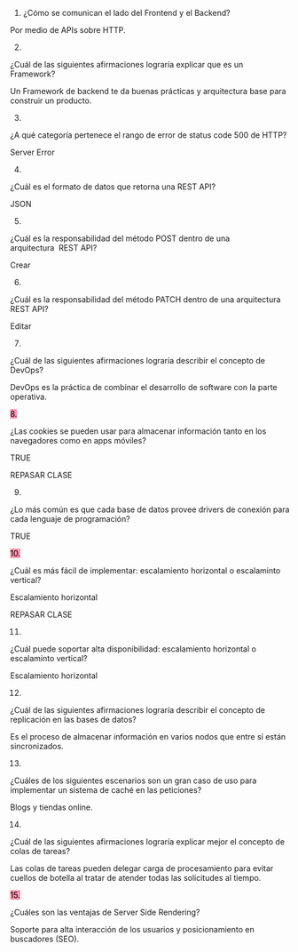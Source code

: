 1. ¿Cómo se comunican el lado del Frontend y el Backend?

Por medio de APIs sobre HTTP.

2.

¿Cuál de las siguientes afirmaciones lograría explicar que es un Framework?

Un Framework de backend te da buenas prácticas y arquitectura base para construir un producto.

3.

¿A qué categoría pertenece el rango de error de status code 500 de HTTP?

Server Error

4.

¿Cuál es el formato de datos que retorna una REST API?

JSON

5.

¿Cuál es la responsabilidad del método POST dentro de una arquitectura  REST API?

Crear

6.

¿Cuál es la responsabilidad del método PATCH dentro de una arquitectura REST API?

Editar

7.

¿Cuál de las siguientes afirmaciones lograría describir el concepto de DevOps?

DevOps es la práctica de combinar el desarrollo de software con la parte operativa.

<mark style="background: #FF5582A6;">8.

¿Las cookies se pueden usar para almacenar información tanto en los navegadores como en apps móviles?

TRUE

REPASAR CLASE</mark>

9.

¿Lo más común es que cada base de datos provee drivers de conexión para cada lenguaje de programación?

TRUE

<mark style="background: #FF5582A6;">10.

¿Cuál es más fácil de implementar: escalamiento horizontal o escalaminto vertical?

Escalamiento horizontal

REPASAR CLASE</mark>

11.

¿Cuál puede soportar alta disponibilidad: escalamiento horizontal o escalaminto vertical?

Escalamiento horizontal

12.

¿Cuál de las siguientes afirmaciones lograría describir el concepto de replicación en las bases de datos?

Es el proceso de almacenar información en varios nodos que entre sí están sincronizados.

13.

¿Cuáles de los siguientes escenarios son un gran caso de uso para implementar un sistema de caché en las peticiones?

Blogs y tiendas online.

14.

¿Cuál de las siguientes afirmaciones lograría explicar mejor el concepto de colas de tareas?

Las colas de tareas pueden delegar carga de procesamiento para evitar cuellos de botella al tratar de atender todas las solicitudes al tiempo.

<mark style="background: #FF5582A6;">15.

¿Cuáles son las ventajas de Server Side Rendering?

Soporte para alta interacción de los usuarios y posicionamiento en buscadores (SEO).</mark>

